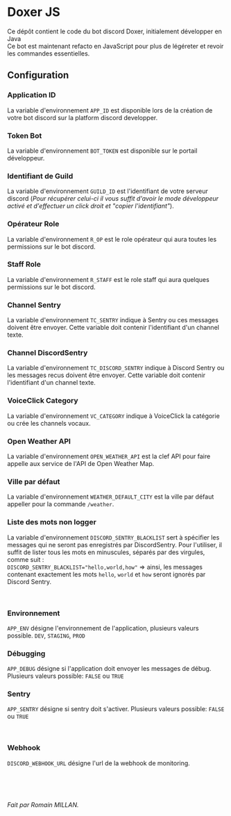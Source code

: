 # Doxer JS

Ce dépôt contient le code du bot discord Doxer, initialement développer en Java<br/>
Ce bot est maintenant refacto en JavaScript pour plus de légéreter et revoir les commandes essentielles.

## Configuration

### Application ID

La variable d'environnement `APP_ID` est disponible lors de la création de votre bot discord sur la platform discord developper.

### Token Bot

La variable d'environnement `BOT_TOKEN` est disponible sur le portail développeur.

### Identifiant de Guild

La variable d'environnement `GUILD_ID` est l'identifiant de votre serveur discord (_Pour récupérer celui-ci il vous suffit d'avoir le mode développeur activé et d'effectuer un click droit et "copier l'identifiant"_).

### Opérateur Role

La variable d'environnement `R_OP` est le role opérateur qui aura toutes les permissions sur le bot discord.

### Staff Role

La variable d'environnement `R_STAFF` est le role staff qui aura quelques permissions sur le bot discord.

### Channel Sentry

La variable d'environnement `TC_SENTRY` indique à Sentry ou ces messages doivent être envoyer.
Cette variable doit contenir l'identifiant d'un channel texte.

### Channel DiscordSentry

La variable d'environnement `TC_DISCORD_SENTRY` indique à Discord Sentry ou les messages recus doivent être envoyer.
Cette variable doit contenir l'identifiant d'un channel texte.

### VoiceClick Category

La variable d'environnement `VC_CATEGORY` indique à VoiceClick la catégorie ou crée les channels vocaux.

### Open Weather API

La variable d'environnement `OPEN_WEATHER_API` est la clef API pour faire appelle aux service de l'API de Open Weather Map.

### Ville par défaut

La variable d'environnement `WEATHER_DEFAULT_CITY` est la ville par défaut appeller pour la commande `/weather`.

### Liste des mots non logger

La variable d'environnement `DISCORD_SENTRY_BLACKLIST` sert à spécifier les messages qui ne seront pas enregistrés par DiscordSentry. Pour l'utiliser, il suffit de lister tous les mots en minuscules, séparés par des virgules, comme suit : <br/>`DISCORD_SENTRY_BLACKLIST="hello,world,how"` => ainsi, les messages contenant exactement les mots `hello`, `world` et `how` seront ignorés par Discord Sentry.


<br>

### Environnement

`APP_ENV` désigne l'environnement de l'application, plusieurs valeurs possible.
`DEV`, `STAGING`, `PROD`

### Débugging

`APP_DEBUG` désigne si l'application doit envoyer les messages de débug.
Plusieurs valeurs possible: `FALSE` ou `TRUE`

### Sentry

`APP_SENTRY` désigne si sentry doit s'activer.
Plusieurs valeurs possible: `FALSE` ou `TRUE`

<br>

### Webhook

`DISCORD_WEBHOOK_URL` désigne l'url de la webhook de monitoring.

<br>
<br>
<br>

_Fait par Romain MILLAN._

